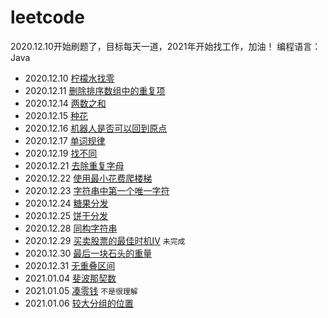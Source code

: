 # leetcode
2020.12.10开始刷题了，目标每天一道，2021年开始找工作，加油！
编程语言：Java
- 2020.12.10 [柠檬水找零](https://github.com/winslis2/leetcode/blob/main/com/lis2/leetcode/LemonadeChange.java)
- 2020.12.11 [删除排序数组中的重复项](https://github.com/winslis2/leetcode/blob/main/com/lis2/leetcode/RemoveDuplicates.java)
- 2020.12.14 [两数之和](https://github.com/winslis2/leetcode/blob/main/com/lis2/leetcode/TwoSum.java)
- 2020.12.15 [种花](https://github.com/winslis2/leetcode/blob/main/com/lis2/leetcode/Flower.java)
- 2020.12.16 [机器人是否可以回到原点](https://github.com/winslis2/leetcode/blob/main/com/lis2/leetcode/JudgeCircle.java)
- 2020.12.17 [单词规律](https://github.com/winslis2/leetcode/blob/main/com/lis2/leetcode/WordPattern.java)
- 2020.12.19 [找不同](https://github.com/winslis2/leetcode/blob/main/com/lis2/leetcode/FindTheDifference.java)
- 2020.12.21 [去除重复字母](https://github.com/winslis2/leetcode/blob/main/com/lis2/leetcode/RemoveDuplicateLetters.java)
- 2020.12.22 [使用最小花费爬楼梯](https://github.com/winslis2/leetcode/blob/main/com/lis2/leetcode/MinCostClimbingStairs.java)
- 2020.12.23 [字符串中第一个唯一字符](https://github.com/winslis2/leetcode/blob/main/com/lis2/leetcode/FristUniqChar.java)
- 2020.12.24 [糖果分发](https://github.com/winslis2/leetcode/blob/main/com/lis2/leetcode/Candy.java)
- 2020.12.25 [饼干分发](https://github.com/winslis2/leetcode/blob/main/com/lis2/leetcode/AssignCookies.java)
- 2020.12.28 [同构字符串](https://github.com/winslis2/leetcode/blob/main/com/lis2/leetcode/IsIsomorphic.java)
- 2020.12.29 [买卖股票的最佳时机IV](https://github.com/winslis2/leetcode/blob/main/com/lis2/leetcode/MixProfit.java) ```未完成```
- 2020.12.30 [最后一块石头的重量](https://github.com/winslis2/leetcode/blob/main/com/lis2/leetcode/LastStoneWeigh.java) 
- 2020.12.31 [无重叠区间](https://github.com/winslis2/leetcode/blob/main/com/lis2/leetcode/EraseOverlapIntervals.java) 
- 2021.01.04 [斐波那契数](https://github.com/winslis2/leetcode/blob/main/com/lis2/leetcode/EraseOverlapIntervals.java) 
- 2021.01.05 [凑零钱](https://github.com/winslis2/leetcode/blob/main/com/lis2/leetcode/CoinChange.java) ```不是很理解```
- 2021.01.06 [较大分组的位置](https://github.com/winslis2/leetcode/blob/main/com/lis2/leetcode/LargeGroupPositions.java)

